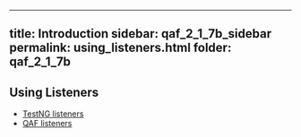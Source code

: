 
---
title: Introduction
sidebar: qaf_2_1_7b_sidebar
permalink: using_listeners.html
folder: qaf_2_1_7b
---

## Using Listeners

* [TestNG listeners](https://confluence.infostretch.com/display/QAF217/TestNG+listeners)
* [QAF listeners](https://confluence.infostretch.com/display/QAF217/QAF+listeners)
